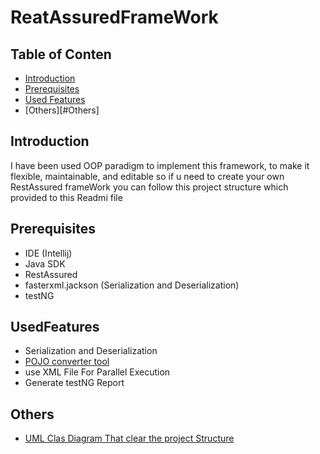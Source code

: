 # ReatAssuredFrameWork
## Table of Conten
-   [Introduction](#introduction)
-   [Prerequisites](#Prerequisites)
-   [Used Features](#UsedFeatures)
-   [Others][#Others]
  
## Introduction
I have been used OOP paradigm to implement this framework, to make it flexible, maintainable, and editable so if u need to create your own RestAssured frameWork you can follow this project structure which provided to this Readmi file

## Prerequisites 
- IDE (Intellij)
- Java SDK
- RestAssured
- fasterxml.jackson (Serialization and Deserialization)
- testNG

## UsedFeatures
- Serialization and Deserialization
- [POJO converter tool](https://json2csharp.com/code-converters/json-to-pojo)
- use XML File For Parallel Execution
- Generate testNG Report

## Others
- [UML Clas Diagram That clear the project Structure](https://drive.google.com/file/d/1jbfqFOfn4Hh8tm4d_Ji7BF1oVF9H2ox1/view?usp=sharing)
